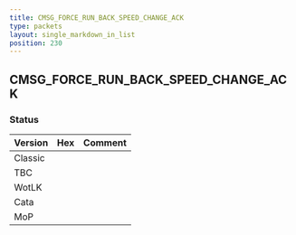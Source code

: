 ```yaml
---
title: CMSG_FORCE_RUN_BACK_SPEED_CHANGE_ACK
type: packets
layout: single_markdown_in_list
position: 230
---
```


## CMSG_FORCE_RUN_BACK_SPEED_CHANGE_ACK

### Status

Version    | Hex        | Comment
---------- | ---------- | ---------- 
Classic    |            | 
TBC        |            | 
WotLK      |            | 
Cata       |            | 
MoP        |            | 